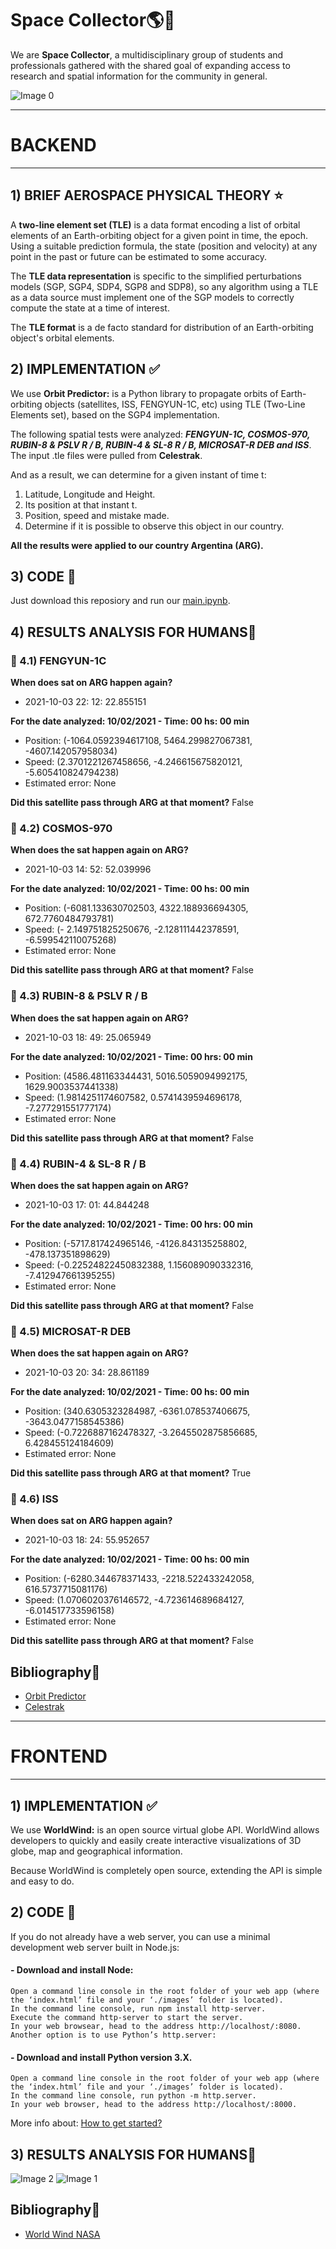 # Space Collector:earth_americas::rocket:
We are **Space Collector**, a multidisciplinary group of students and professionals gathered with the shared goal of expanding access to research and spatial information for the community in general.

![Image 0](https://github.com/cabustillo13/Space_Collector_Backend/blob/main/FRONTEND/demo_results/nasa_0.JPG)

<hr>

# BACKEND

<hr>

## 1) BRIEF AEROSPACE PHYSICAL THEORY :star:
A **two-line element set (TLE)** is a data format encoding a list of orbital elements of an Earth-orbiting object for a given point in time, the epoch. 
Using a suitable prediction formula, the state (position and velocity) at any point in the past or future can be estimated to some accuracy.

The **TLE data representation** is specific to the simplified perturbations models (SGP, SGP4, SDP4, SGP8 and SDP8), so any algorithm using a TLE as a data source must implement one of the SGP models to correctly compute the state at a time of interest.

The **TLE format** is a de facto standard for distribution of an Earth-orbiting object's orbital elements.

## 2) IMPLEMENTATION :white_check_mark:

We use **Orbit Predictor:** is a Python library to propagate orbits of Earth-orbiting objects (satellites, ISS, FENGYUN-1C, etc) using TLE (Two-Line Elements set), based on the SGP4 implementation.

The following spatial tests were analyzed: **_FENGYUN-1C, COSMOS-970, RUBIN-8 & PSLV R / B, RUBIN-4 & SL-8 R / B, MICROSAT-R DEB and ISS_**. The input .tle files were pulled from **Celestrak**. 

And as a result, we can determine for a given instant of time t:
1) Latitude, Longitude and Height.
2) Its position at that instant t.
3) Position, speed and mistake made.
4) Determine if it is possible to observe this object in our country.

**All the results were applied to our country Argentina (ARG).**

## 3) CODE :raised_hands:

Just download this reposiory and run our [main.ipynb](https://github.com/cabustillo13/Space_Collector_Backend/blob/main/BACKEND/main.ipynb).

## 4) RESULTS ANALYSIS FOR HUMANS:dart:

### :satellite: 4.1) FENGYUN-1C
**When does sat on ARG happen again?**
- 2021-10-03 22: 12: 22.855151

**For the date analyzed: 10/02/2021 - Time: 00 hs: 00 min**
- Position: (-1064.0592394617108, 5464.299827067381, -4607.142057958034)
- Speed: (2.3701221267458656, -4.246615675820121, -5.605410824794238)
- Estimated error: None

**Did this satellite pass through ARG at that moment?**
False


### :satellite: 4.2) COSMOS-970
**When does the sat happen again on ARG?**
- 2021-10-03 14: 52: 52.039996

**For the date analyzed: 10/02/2021 - Time: 00 hs: 00 min**
- Position: (-6081.133630702503, 4322.188936694305, 672.7760484793781)
- Speed: (- 2.149751825250676, -2.128111442378591, -6.599542110075268)
- Estimated error: None

**Did this satellite pass through ARG at that moment?**
False

### :satellite: 4.3) RUBIN-8 & PSLV R / B
**When does the sat happen again on ARG?**
- 2021-10-03 18: 49: 25.065949

**For the date analyzed: 10/02/2021 - Time: 00 hrs: 00 min**
- Position: (4586.481163344431, 5016.5059094992175, 1629.9003537441338)
- Speed: (1.9814251174607582, 0.5741439594696178, -7.277291551777174)
- Estimated error: None

**Did this satellite pass through ARG at that moment?**
False

### :satellite: 4.4) RUBIN-4 & SL-8 R / B
**When does the sat happen again on ARG?**
- 2021-10-03 17: 01: 44.844248

**For the date analyzed: 10/02/2021 - Time: 00 hrs: 00 min**
- Position: (-5717.817424965146, -4126.843135258802, -478.137351898629)
- Speed: (-0.22524822450832388, 1.156089090332316, -7.412947661395255)
- Estimated error: None

**Did this satellite pass through ARG at that moment?**
False

### :satellite: 4.5) MICROSAT-R DEB
**When does the sat happen again on ARG?**
- 2021-10-03 20: 34: 28.861189

**For the date analyzed: 10/02/2021 - Time: 00 hs: 00 min**
- Position: (340.6305323284987, -6361.078537406675, -3643.0477158545386)
- Speed: (-0.7226887162478327, -3.2645502875856685, 6.428455124184609)
- Estimated error: None

**Did this satellite pass through ARG at that moment?**
True

### :satellite: 4.6) ISS
**When does sat on ARG happen again?**
- 2021-10-03 18: 24: 55.952657

**For the date analyzed: 10/02/2021 - Time: 00 hs: 00 min**
- Position: (-6280.344678371433, -2218.522433242058, 616.5737715081176)
- Speed: (1.0706020376146572, -4.723614689684127, -6.014517733596158)
- Estimated error: None

**Did this satellite pass through ARG at that moment?**
False

## Bibliography:speech_balloon:


*   [Orbit Predictor](https://github.com/satellogic/orbit-predictor)
*   [Celestrak](https://celestrak.com/) 

<hr>

# FRONTEND

<hr>

## 1) IMPLEMENTATION :white_check_mark:

We use **WorldWind:** is an open source virtual globe API. WorldWind allows developers to quickly and easily create interactive visualizations of 3D globe, map and geographical information.

Because WorldWind is completely open source, extending the API is simple and easy to do.

## 2) CODE :raised_hands:

If you do not already have a web server, you can use a minimal development web server built in Node.js:

#### - Download and install Node:
```
Open a command line console in the root folder of your web app (where the ‘index.html’ file and your ‘./images’ folder is located).
In the command line console, run npm install http-server.
Execute the command http-server to start the server.
In your web browsear, head to the address http://localhost/:8080.
Another option is to use Python’s http.server:
```
#### - Download and install Python version 3.X.
```
Open a command line console in the root folder of your web app (where the ‘index.html’ file and your ‘./images’ folder is located).
In the command line console, run python -m http.server.
In your web browser, head to the address http://localhost/:8000.
```

More info about: [How to get started?](https://worldwind.arc.nasa.gov/web/get-started/#anchor)

## 3) RESULTS ANALYSIS FOR HUMANS:dart:

![Image 2](https://github.com/cabustillo13/Space_Collector_Backend/blob/main/FRONTEND/demo_results/nasa_2.JPG)
![Image 1](https://github.com/cabustillo13/Space_Collector_Backend/blob/main/FRONTEND/demo_results/nasa_1.png)


## Bibliography:speech_balloon:

- [World Wind NASA](https://worldwind.arc.nasa.gov/)
